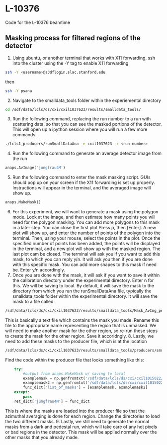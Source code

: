 # L-10376
 Code for the L-10376 beamtime

## Masking process for filtered regions of the detector
1. Using ubuntu, or another terminal that works with X11 forwarding, ssh into the cluster using the -Y tag to enable X11 forwarding
```bash
ssh -Y <username>@s3dflogin.slac.stanford.edu
```
then
```bash
ssh -Y psana
```
2. Navigate to the smalldata_tools folder within the experiemental directory
```bash
cd /sdf/data/lcls/ds/cxi/cxil1037623/results/smalldata_tools/
```
3. Run the following command, replacing the run number to a run with scattering data, so that you can see the masked portions of the detector. This will open up a ipython session where you will run a few more commands.
```bash
./lcls1_producers/runSmallDataAna -e cxil1037623 -r <run number>
```
4. Run the following command to generate an average detector image from the run
```python
anaps.AvImage('jungfrau4M')
```
5. Run the following command to enter the mask masking script. GUIs should pop up on your screen if the X11 forwarding is set up properly. Instructions will appear in the terminal, and the averaged image will show up.
```python
anaps.MakeMask()
```
6. For this experiment, we will want to generate a mask using the polygon mode. Look at the image, and then estimate how many points you will need for the polygon masking. You can add more polygons to this mask in a later step. You can close the first plot Press p, then [Enter]. A new plot will show up, and enter the number of points of the polygon into the terminal. Then, using your mouse, select the points in the plot. Once the specified number of points has been added, the points will be displayed in the terminal, and a new plot will show up with the masked region. The last plot cam be closed. The terminal will ask you if you want to add this mask, to which you can reply y/n. It will ask you then if you are done with this specific mask. You can add more shapes to this mask if need be. Enter y/n accordingly.
7. Once you are done with the mask, it will ask if you want to save it within the calibration directory under the experimental directory. Enter n for this. We will be saving to local. By default, it will save the mask to the directory from which you ran the runSmallDataAna file, typically the smalldata_tools folder within the experimental directory. It will save the mask to a file called:
```bash
/sdf/data/lcls/ds/cxi/cxil1037623/results/smalldata_tools/Mask_AvImg_pedSub_jungfrau4M_cxil1037623_Run<run_number>.data
```
This is basically a text file which contains the mask you made. Rename this file to the appropriate name representing the region that is unmasked. We will need to make another mask for the other region, so re-run these steps to create the mask for the other region. Save it accoridngly.
8. Lastly, we need to add these masks to the producer file, which is at the location
```bash
/sdf/data/lcls/ds/cxi/cxil1037623/results/smalldata_tools/producers/smd.producer.py
```
Find the code within the producer file that looks something like this:
```python
    try:
        #output from anaps.MakeMask w/ saving to local
        examplemask = np.genfromtxt('/sdf/data/lcls/ds/cxi/cxil1015022/results/smalldata_tools/Mask_AvImg_pedSub_jungfrau4M_cxil1015022_Run036_dim.data').astype(bool)
        examplemask2 = np.genfromtxt('/sdf/data/lcls/ds/cxi/cxil1015022/results/smalldata_tools/Mask_AvImg_pedSub_jungfrau4M_cxil1015022_Run036_bright.data').astype(bool)
        func_dict['list_of_masks'] = [examplemask, examplemask2]
    except:
        pass
    ret_dict['jungfrau4M'] = func_dict
```
This is where the masks are loaded into the producer file so that the azimuthal averaging is done for each region. Change the directories to load the two different masks.
9. Lastly, we still need to generate the normal masks from a dark and pedestal run, which will take care of any hot pixels or bad regions in the detector. This mask will be applied normally over the other masks that you already made.
